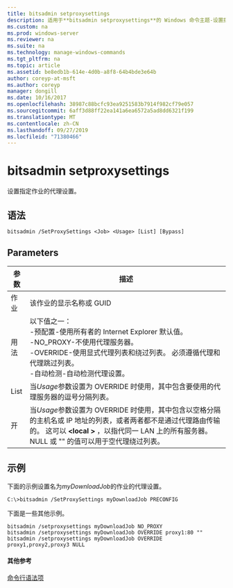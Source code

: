 ```yaml
---
title: bitsadmin setproxysettings
description: 适用于**bitsadmin setproxysettings**的 Windows 命令主题-设置指定作业的代理设置。
ms.custom: na
ms.prod: windows-server
ms.reviewer: na
ms.suite: na
ms.technology: manage-windows-commands
ms.tgt_pltfrm: na
ms.topic: article
ms.assetid: be8edb1b-614e-4d0b-a8f8-64b4bde3e64b
author: coreyp-at-msft
ms.author: coreyp
manager: dongill
ms.date: 10/16/2017
ms.openlocfilehash: 38987c88bcfc93ea9251583b7914f982cf79e057
ms.sourcegitcommit: 6aff3d88ff22ea141a6ea6572a5ad8dd6321f199
ms.translationtype: MT
ms.contentlocale: zh-CN
ms.lasthandoff: 09/27/2019
ms.locfileid: "71380466"
---
```

# <a name="bitsadmin-setproxysettings"></a>bitsadmin setproxysettings



设置指定作业的代理设置。

## <a name="syntax"></a>语法

```
bitsadmin /SetProxySettings <Job> <Usage> [List] [Bypass]
```

## <a name="parameters"></a>Parameters

|参数|描述|
|---------|-----------|
|作业|该作业的显示名称或 GUID|
|用法|以下值之一：</br>-预配置-使用所有者的 Internet Explorer 默认值。</br>-NO_PROXY-不使用代理服务器。</br>-OVERRIDE-使用显式代理列表和绕过列表。 必须遵循代理和代理跳过列表。</br>-自动检测-自动检测代理设置。|
|List|当*Usage*参数设置为 OVERRIDE 时使用，其中包含要使用的代理服务器的逗号分隔列表。|
|开|当*Usage*参数设置为 OVERRIDE 时使用，其中包含以空格分隔的主机名或 IP 地址的列表，或者两者都不是通过代理路由传输的。 这可以 **\<local >** ，以指代同一 LAN 上的所有服务器。 NULL 或 "" 的值可以用于空代理绕过列表。|

## <a name="BKMK_examples"></a>示例

下面的示例设置名为*myDownloadJob*的作业的代理设置。

```
C:\>bitsadmin /SetProxySettings myDownloadJob PRECONFIG
```

下面是一些其他示例。

```
bitsadmin /setproxysettings myDownloadJob NO_PROXY
bitsadmin /setproxysettings myDownloadJob OVERRIDE proxy1:80 ""
bitsadmin /setproxysettings myDownloadJob OVERRIDE proxy1,proxy2,proxy3 NULL
```

#### <a name="additional-references"></a>其他参考

[命令行语法项](command-line-syntax-key.md)